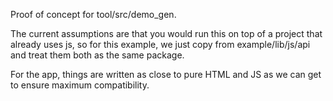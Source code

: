 Proof of concept for tool/src/demo_gen.

The current assumptions are that you would run this on top of a project that already uses js, so for this example, we just copy from example/lib/js/api and treat them both as the same package.

For the app, things are written as close to pure HTML and JS as we can get to ensure maximum compatibility.